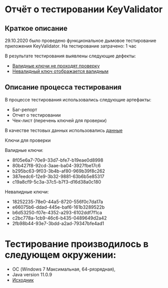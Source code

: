 # Отчёт о тестировании KeyValidator 

## Краткое описание

29.10.2020 было проведено функциональное дымовое тестирование приложения KeyValidator.
На тестирование затрачено: 1 час

В результате тестирования выявлены следующие дефекты:
* [Валидные ключи не проходят проверку](https://github.com/A-Yu-Zhukova/1.2-KeyValidator/issues/1)
* [Невалидный ключ отображается валидным](https://github.com/A-Yu-Zhukova/1.2-KeyValidator/issues/4)

## Описание процесса тестирования

В процессе тестирования использовались следующие артефакты:

* Баг-репорт
* Отчет о тестировании
* Чек-лист (перечень ключей для проверки)

В качестве тестовых данных использовались [данные](https://github.com/netology-code/javaqa-homeworks/blob/master/intro/user-manual.md)

Ключи для проверки

Валидные ключи:
* 8f05e6a7-70e9-33d7-bfe7-b19eae0d8998
* 80b427f8-92cd-3aae-ba04-3927fbe17c6
* b295bc63-9f03-3b4b-af80-969b39f8c262
* 387eedc6-12e9-3b32-9881-63b6b5e85317
* c19a8cf9-5c3a-37c5-b7f3-d16d38a0c180

Невалидные ключи:
* 18252235-78e0-44a5-8720-556f0c7da17a
* e66075b6-ddad-445e-baf6-161b3289522b
* b6d53250-f07e-4352-a293-6102ddf7f1ca
* c2bc778a-1cb9-46c6-b435-0489649d2a42
* 2fb98b44-93e7-3bdd-a2ad-79347bfe4ad1

# Тестирование производилось в следующем окружении:

* ОС (Windows 7 Максимальная, 64-рязрядная),
* Java version 11.0.9
* [Исходник](https://github.com/netology-code/javaqa-homeworks/blob/master/intro/artifacts/KeyValidator.class)
